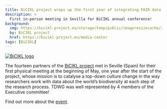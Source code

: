 ```yaml
---
title: BiCIKL project wraps up the first year of integrating FAIR data on biodiversity
description: >
  First in-person meeting in Sevilla for BiCIKL annual conference!
background:
  img: https://bicikl-project.eu/storage/temp/public/imageresizecache/26e/913/1f0/26e9131f069e1abfec54a8926b77520c1c4bd3ddf5c31fd0c7867fa52089c53a.jpg
  by: BiCIKL project
  href: https://bicikl-project.eu/media-center
tags: [BiCIKL]
---
```


[![BiCIKL logo](https://static.tdwg.org/sponsors/bicikl_logo_full_mixed_on-black_w600.png)](https://bicikl-project.eu)

The fourteen partners of the [BiCIKL project](https://bicikl-project.eu/) met in Seville (Spain) for their first physical meeting at the beginning of May, one year after the start of the project, whose mission is to catalyse a top-down culture change in the way researchers work with data about the world’s biodiversity at each step of the research process. TDWG was well represented by 4 members of the Executive committee!

Find out more about the [event](https://bicikl-project.eu/news/bicikl-project-wraps-first-year-integrating-fair-data-biodiversity).
